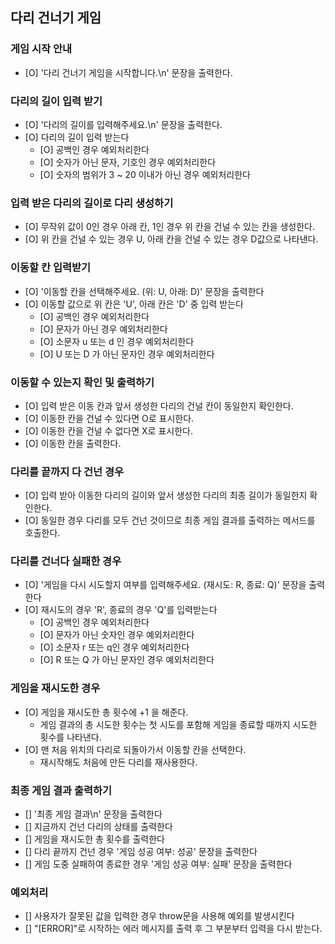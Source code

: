 ## 다리 건너기 게임

### 게임 시작 안내

- [O] '다리 건너기 게임을 시작합니다.\n' 문장을 출력한다.

### 다리의 길이 입력 받기

- [O] '다리의 길이를 입력해주세요.\n' 문장을 출력한다.
- [O] 다리의 길이 입력 받는다
  - [O] 공백인 경우 예외처리한다
  - [O] 숫자가 아닌 문자, 기호인 경우 예외처리한다
  - [O] 숫자의 범위가 3 ~ 20 이내가 아닌 경우 예외처리한다

### 입력 받은 다리의 길이로 다리 생성하기

- [O] 무작위 값이 0인 경우 아래 칸, 1인 경우 위 칸을 건널 수 있는 칸을 생성한다.
- [O] 위 칸을 건널 수 있는 경우 U, 아래 칸을 건널 수 있는 경우 D값으로 나타낸다.

### 이동할 칸 입력받기

- [O] '이동할 칸을 선택해주세요. (위: U, 아래: D)' 문장을 출력한다
- [O] 이동할 값으로 위 칸은 'U', 아래 칸은 'D' 중 입력 받는다
  - [O] 공백인 경우 예외처리한다
  - [O] 문자가 아닌 경우 예외처리한다
  - [O] 소문자 u 또는 d 인 경우 예외처리한다
  - [O] U 또는 D 가 아닌 문자인 경우 예외처리한다

### 이동할 수 있는지 확인 및 출력하기

- [O] 입력 받은 이동 칸과 앞서 생성한 다리의 건널 칸이 동일한지 확인한다.
- [O] 이동한 칸을 건널 수 있다면 O로 표시한다.
- [O] 이동한 칸을 건널 수 없다면 X로 표시한다.
- [O] 이동한 칸을 출력한다.

### 다리를 끝까지 다 건넌 경우

- [O] 입력 받아 이동한 다리의 길이와 앞서 생성한 다리의 최종 길이가 동일한지 확인한다.
- [O] 동일한 경우 다리를 모두 건넌 것이므로 최종 게임 결과를 출력하는 메서드를 호출한다.

### 다리를 건너다 실패한 경우

- [O] '게임을 다시 시도할지 여부를 입력해주세요. (재시도: R, 종료: Q)' 문장을 출력한다
- [O] 재시도의 경우 'R', 종료의 경우 'Q'를 입력받는다
  - [O] 공백인 경우 예외처리한다
  - [O] 문자가 아닌 숫자인 경우 예외처리한다
  - [O] 소문자 r 또는 q인 경우 예외처리한다
  - [O] R 또는 Q 가 아닌 문자인 경우 예외처리한다

### 게임을 재시도한 경우

- [O] 게임을 재시도한 총 횟수에 +1 을 해준다.
  - 게임 결과의 총 시도한 횟수는 첫 시도를 포함해 게임을 종료할 때까지 시도한 횟수를 나타낸다.
- [O] 맨 처음 위치의 다리로 되돌아가서 이동할 칸을 선택한다.
  - 재시작해도 처음에 만든 다리를 재사용한다.

### 최종 게임 결과 출력하기

- [] '최종 게임 결과\n' 문장을 출력한다
- [] 지금까지 건넌 다리의 상태를 출력한다
- [] 게임을 재시도한 총 횟수를 출력한다
- [] 다리 끝까지 건넌 경우 '게임 성공 여부: 성공' 문장을 출력한다
- [] 게임 도중 실패하여 종료한 경우 '게임 성공 여부: 실패' 문장을 출력한다

### 예외처리

- [] 사용자가 잘못된 값을 입력한 경우 throw문을 사용해 예외를 발생시킨다
- [] "[ERROR]"로 시작하는 에러 메시지를 출력 후 그 부분부터 입력을 다시 받는다.
